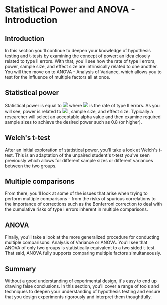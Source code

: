 
# Statistical Power and ANOVA -  Introduction

## Introduction

In this section you'll continue to deepen your knowledge of hypothesis testing and t-tests by examining the concept of power; an idea closely related to type II errors. With that, you'll see how the rate of type I errors, power, sample size, and effect size are intrinsically related to one another. You will then move on to ANOVA - Analysis of Variance, which allows you to test for the influence of multiple factors all at once.

## Statistical power

Statistical power is equal to  <img src="https://render.githubusercontent.com/render/math?math=1 - \beta"> where  <img src="https://render.githubusercontent.com/render/math?math=\beta"> is the rate of type II errors. As you will see, power is related to  <img src="https://render.githubusercontent.com/render/math?math=\alpha"> , sample size, and effect size. Typically a researcher will select an acceptable alpha value and then examine required sample sizes to achieve the desired power such as 0.8 (or higher). 

## Welch's t-test

After an initial exploration of statistical power, you'll take a look at Welch's t-test. This is an adaptation of the unpaired student's t-test you've seen previously which allows for different sample sizes or different variances between the two groups.

## Multiple comparisons

From there, you'll look at some of the issues that arise when trying to perform multiple comparisons - from the risks of spurious correlations to the importance of corrections such as the Bonferroni correction to deal with the cumulative risks of type I errors inherent in multiple comparisons.


## ANOVA

Finally, you'll take a look at the more generalized procedure for conducting multiple comparisons: Analysis of Variance or ANOVA. You'll see that ANOVA of only two groups is statistically equivalent to a two sided t-test. That said, ANOVA fully supports comparing multiple factors simultaneously.

## Summary

Without a good understanding of experimental design, it's easy to end up drawing false conclusions. In this section, you'll cover a range of tools and techniques to deepen your understanding of hypothesis testing and ensure that you design experiments rigorously and interpret them thoughtfully.



